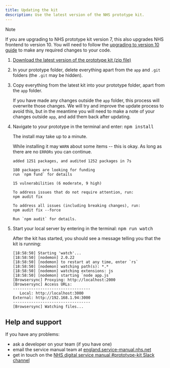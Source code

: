 ```yaml
---
title: Updating the kit
description: Use the latest version of the NHS prototype kit.
---
```


> [!NOTE]
> If you are upgrading to NHS prototype kit version 7, this also upgrades NHS frontend to version 10. You will need to follow the [upgrading to version 10 guide](https://service-manual.nhs.uk/design-system/guides/updating-to-v10) to make any required changes to your code.

1. [Download the latest version of the prototype kit (zip file)]({{downloadUrl}})

2. In your prototype folder, delete everything apart from the `app` and `.git` folders (the `.git` may be hidden).

3. Copy everything from the latest kit into your prototype folder, apart from the `app` folder.

   If you have made any changes outside the `app` folder, this process will overwrite those changes. We will try and improve the update process to avoid this, but in the meantime you will need to make a note of your changes outside `app`, and add them back after updating.

4. Navigate to your prototype in the terminal and enter: <kbd>npm install</kbd>

   The install may take up to a minute.

   While installing it may `WARN` about some items -- this is okay. As long as there are no `ERRORs` you can continue.

   ```shell
   added 1251 packages, and audited 1252 packages in 7s

   180 packages are looking for funding
   run `npm fund` for details

   15 vulnerabilities (6 moderate, 9 high)

   To address issues that do not require attention, run:
   npm audit fix

   To address all issues (including breaking changes), run:
   npm audit fix --force

   Run `npm audit` for details.
   ```

5. Start your local server by entering in the terminal: <kbd>npm run watch</kbd>

   After the kit has started, you should see a message telling you that the kit is running:

   ```shell
   [18:58:50] Starting 'watch'...
   [18:58:50] [nodemon] 2.0.22
   [18:58:50] [nodemon] to restart at any time, enter `rs`
   [18:58:50] [nodemon] watching path(s): *.*
   [18:58:50] [nodemon] watching extensions: js
   [18:58:50] [nodemon] starting `node app.js`
   [Browsersync] Proxying: http://localhost:2000
   [Browsersync] Access URLs:
   ----------------------------------
      Local: http://localhost:3000
   External: http://192.168.1.94:3000
   ----------------------------------
   [Browsersync] Watching files...
   ```

## Help and support

If you have any problems:

- ask a developer on your team (if you have one)
- email the service manual team at [england.service-manual.nhs.net](mailto:england.service-manual@nhs.net?subject=NHS%20prototype%20kit%20-%20Updating%20the%20kit)
- get in touch on the [NHS digital service manual #prototype-kit Slack channel](https://nhs-service-manual.slack.com/messages/CFYL2GDGW)
